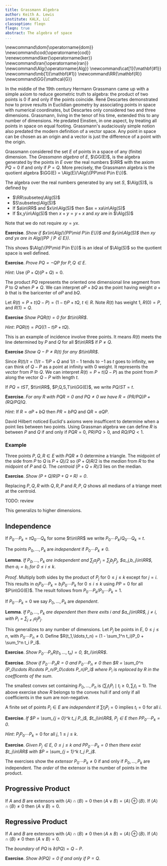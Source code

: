 ```yaml
---
title: Grassmann Algebra
author: Keith A. Lewis
institute: KALX, LLC
classoption: fleqn
fleqn: true
abstract: The algebra of space
...
```


\newcommand\dom{\operatorname{dom}}
\newcommand\cod{\operatorname{cod}}
\renewcommand\ker{\operatorname{ker}}
\newcommand\ran{\operatorname{ran}}
\newcommand\Alg{\operatorname{Alg}}
\newcommand\cat[1]{\mathbf{#1}}
\newcommand\mb[1]{\mathbf{#1}}
\newcommand\RR{\mathbf{R}}
\newcommand\GG{\mathcal{G}}

In the middle of the 19th century Hermann Grassmann came up with a simple
axiom to reduce geometric truth to algebra: the product of two points
is 0 if and only if the points coincide. René Descartes demonstrated
how to prove results in Euclidian geometry by associating points in
space with numerical coordinates, but Descartes only considered two and
three dimensions.  Grassmann, living in the tenor of his time, extended
this to any number of dimensions.  He predated Einstien, in one aspect,
by treating all points in space on equal footing.  Grassmann's audaciously
simple notion also predated the modern definition of a vector space. Any
point in space can be chosen as an origin and a vector is just the
difference of a point with the origin.

Grassmann considered the set $E$ of points in a space of any (finite) dimension.
The _Grassmann algebra_ of $E$, $\GG(E)$, is the algebra
generated by the points in $E$ over the real numbers $\RR$ with the axiom $PQ = 0$
if and only if $P = Q$. More precisely, the Grassmann algebra is the quotient algebra
$\GG(E) = \Alg(E)/\Alg(\{PP\mid P\in E\})$.

The algebra over the real numbers generated by any set $S$, $\Alg(S)$, is defined by

- $\RR\subseteq\Alg(S)$
- $S\subseteq\Alg(S)$
- If $a\in\RR$ and $x\in\Alg(S)$ then $ax = xa\in\Alg(S)$
- If $x,y\in\Alg(S)$ then $x + y = y + x$ and $xy$ are in $\Alg(S)$

Note that we do not require $xy = yx$.

__Exercise__. _Show if $x\in\Alg(\{PP\mid P\in E\})$ and $y\in\Alg(S)$
then $xy$ and $yx$ are in $Alg(\{PP\mid P\in E\})$_.

This shows $\Alg(\{PP\mid P\in E\})$ is an ideal of $\Alg(S)$ so the quotient
space is well defined.

__Exercise__. _Prove $PQ = -QP$ for $P,Q\in E$_.

_Hint_: Use $(P + Q)(P + Q) = 0$.

The product $PQ$ represents the oriented one dimensional line segment
from $P$ to $Q$ when $P\not=Q$.
We can interpret $aP + bQ$ as the point
having weight $a + b$ that is the baricenter of $aP$ and $bQ$.

Let $R(t) = P + t(Q - P) = (1 - t)P + tQ$, $t\in R$.
Note $R(t)$ has weight 1, $R(0) = P$, and $R(1) = Q$.

__Exercise__ _Show $PQR(t) = 0$ for $t\in\RR$_.

_Hint_: $PQR(t) = PQ((1 - t)P + tQ)$.

This is an example of incidence involve three points. It means $R(t)$
meets the line determined by $P$ and $Q$ for all $t\in\RR$ if $P\not=Q$.

__Exercise__ _Show $Q - P\not= R(t)$ for any $t\in\RR$_.

Since $R(t)/t = (1/t - 1)P + Q$ and $1/t - 1$ tends to $-1$ as $t$ goes
to infinity, we can think of $Q - P$ as a point at infinity with $0$
weight.  It represents the _vector_ from $P$ to $Q$. We can interpret
$R(t) = P + t(Q - P)$ as the point from $P$ along the vector $Q - P$
with length $t$.

If $PQ = tST$, $t\in\RR$, $P,Q,S,T\in\GG(E)$, we write $PQ/ST = t$.

__Exercise__. _For any $R$ with $PQR = 0$ and $PQ\not=0$ we have $R = (PR/PQ)P + (RQ/PQ)Q$_.

_Hint_: If $R = aP + bQ$ then $PR = bPQ$ and $QR = aQP$.

David Hilbert noticed Euclid's axioms were insufficent to determine when
a point lies between two points. Using Grassman algebra we can define $R$
is between $P$ and $Q$ if and only if $PQR = 0$, $PR/PQ > 0$, and $RQ/PQ
< 1$.

### Example

Three points $P,Q,R\in E$ with $PQR\not=0$ determine a triangle. The
midpoint of the side from $P$ to $Q$ is ${P + Q)/2}$ so
${(P + Q)R/2}$ is the _median_ from $R$ to the midpoint of $P$ and $Q$.
The _centroid_ $(P + Q + R)/3$ lies on the median.

__Exercise__. _Show $(P + Q)R(P + Q + R) = 0$_.

Replacing $P,Q,R$ with $Q,R,P$ and $R,P,Q$ shows all medians of a triange meet at the centroid.

TODO: review

This generalizs to higher dimensions.

## Independence

If $P_0\cdots P_k = tQ_0\cdots Q_k$ for some $t\in\RR$ we write
$P_0\cdots P_k/Q_0\cdots Q_k = t$.

The points $P_0,\ldots,P_k$ are _independent_ if $P_0\cdots P_k\not=0$.

__Lemma__. _If $P_0,\ldots,P_k$ are independent and
$\sum_j a_j P_j = \sum_j b_j P_j$, $a_j,b_j\in\RR$, then $a_i = b_i$ for $0\le i\le k$_.

_Proof_. Multiply both sides by the product of $P_j$ for $0\le j\le k$
except for $j = i$. 
This results in $a_i P_0\cdots P_k = b_i P_0\cdots P_k$
for $0\le i\le k$ using $PP = 0$ for all $P\in\GG(E)$. The result follows from $P_0\cdots P_k/P_0\cdots P_k = 1$.

If $P_0\cdots P_k=0$ we say $P_0,\ldots,P_k$ are _dependent_.

__Lemma__. _If $P_0,\ldots,P_k$ are dependent then there exits $i$ 
and $a_j\in\RR$, $j\not=i$, with
$P_i = \sum_{j\not=i} a_jP_j$_.


This generalizes to any number of dimensions. Let $P_j$ be points in $E$, $0\le j\le n$,
with $P_0\cdots P_n\not=0$. Define $R(t_1,\ldots,t_n)
= (1 - \sum_1^n t_i)P_0 + \sum_1^n t_i P_i$.

__Exercise__. _Show $P_0\cdots P_nR(t_1,\ldots,t_n) = 0$, $t_i\in\RR$_.

__Exercise__. _Show if $P_0\cdots P_nR = 0$ and $P_0\cdots P_n\not=0$ then
$R = \sum_0^n (P_0\cdots R\cdots P_n/P_0\cdots P_n)P_i$ where
$P_i$ is replaced by $R$ in the coefficents of the sum_.

The smallest convex set containing $P_0,\ldots,P_n$
is $\{\sum_i t_i P_i\mid t_i\ge0,\sum_i t_i = 1\}$.
The above exercise show $R$ belongs to the convex hull if and only if
all coefficients in the sum are non-negative.

A finite set of points $P_i\in E$ are _independent_ if $\sum t_i P_i = 0$ implies $t_i = 0$ for all $i$.

__Exercise__. _If $P = \sum_{j = 0}^k t_j P_j$, $t_j\in\RR$, $P_j\in E$ then $P P_0\cdots P_k = 0$_.

_Hint_: $P_j P_0 \cdots P_k = 0$ for all $j$, $1\le j\le k$.

__Exercise__. _Given $P_j\in E$, $0\le j\le k$ and $P P_0\cdots P_k = 0$ then
there exist $t_j\in\RR$ with $P = \sum_{j = 1}^k t_j P_j$_.

The exercises show the _extensor_ $P_0 \cdots P_k \not= 0$ if and only if ${P_0,\ldots, P_k}$ are independent. 
The _order_ of the extensor is the number of points in the product. 

## Progressive Product

If  $A$ and $B$ are extensors with $\langle A\rangle \cap \langle B\rangle = 0$ 
then $\langle A\vee B\rangle = \langle A\rangle \oplus \langle B\rangle$.
If $\langle A\rangle \cap \langle B\rangle \not= 0$ 
then $\langle A\vee B\rangle = 0$.

## Regressive Product

If  $A$ and $B$ are extensors with $\langle A\rangle \cap \langle B\rangle \not= 0$ 
then $\langle A\wedge B\rangle = \langle A\rangle \oplus \langle B\rangle$.
If $\langle A\rangle \cap \langle B\rangle \not= 0$ 
then $\langle A\vee B\rangle = 0$.


The _boundary_ of $PQ$ is $\partial(PQ) = Q - P$.

__Exercise__. _Show $\partial(PQ) = 0$ if and only if $P = Q$_.

